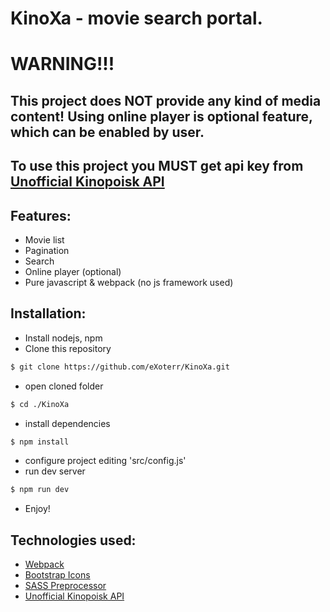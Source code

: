 # **KinoXa** - movie search portal.

# **WARNING!!!**
## This project does NOT provide any kind of media content! Using online player is optional feature, which can be enabled by user.

## To use this project you MUST get api key from [Unofficial Kinopoisk API](https://kinopoiskapiunofficial.tech)

## Features:
- Movie list
- Pagination
- Search
- Online player (optional)
- Pure javascript & webpack (no js framework used)

## Installation:
- Install nodejs, npm
- Clone this repository
```bash
$ git clone https://github.com/eXoterr/KinoXa.git
```
- open cloned folder
```bash
$ cd ./KinoXa
```
- install dependencies
```bash
$ npm install
```

- configure project editing 'src/config.js'
- run dev server
```bash
$ npm run dev
```
- Enjoy!


## Technologies used:
- [Webpack](https://webpack.js.org/)
- [Bootstrap Icons](https://icons.getbootstrap.com/)
- [SASS Preprocessor](https://sass-lang.com/)
- [Unofficial Kinopoisk API](https://kinopoiskapiunofficial.tech/)